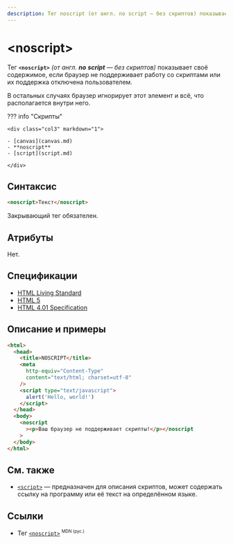 ```yaml
---
description: Тег noscript (от англ. no script — без скриптов) показывает своё содержимое, если браузер не поддерживает работу со скриптами или их поддержка отключена пользователем
---
```


# &lt;noscript&gt;

Тег **`<noscript>`** _(от англ. **no** **script** — без скриптов)_ показывает своё содержимое, если браузер не поддерживает работу со скриптами или их поддержка отключена пользователем.

В остальных случаях браузер игнорирует этот элемент и всё, что располагается внутри него.

??? info "Скрипты"

    <div class="col3" markdown="1">

    - [canvas](canvas.md)
    - **noscript**
    - [script](script.md)

    </div>

## Синтаксис

```html
<noscript>Текст</noscript>
```

Закрывающий тег обязателен.

## Атрибуты

Нет.

## Спецификации

- [HTML Living Standard](https://html.spec.whatwg.org/multipage/scripting-1.html#the-noscript-element)
- [HTML 5](http://www.w3.org/TR/html5/scripting-1.html#the-noscript-element)
- [HTML 4.01 Specification](http://www.w3.org/TR/html401/interact/scripts.html#h-18.3.1)

## Описание и примеры

```html
<html>
  <head>
    <title>NOSCRIPT</title>
    <meta
      http-equiv="Content-Type"
      content="text/html; charset=utf-8"
    />
    <script type="text/javascript">
      alert('Hello, world!')
    </script>
  </head>
  <body>
    <noscript
      ><p>Ваш браузер не поддерживает скрипты!</p></noscript
    >
  </body>
</html>
```

## См. также

- [`<script>`](script.md) — предназначен для описания скриптов, может содержать ссылку на программу или её текст на определённом языке.

## Ссылки

- Тег [`<noscript>`](https://developer.mozilla.org/ru/docs/Web/HTML/Element/noscript) <sup><small>MDN (рус.)</small></sup>
